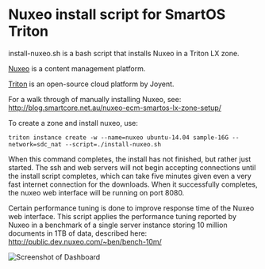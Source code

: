 Nuxeo install script for SmartOS Triton
=================================================

install-nuxeo.sh is a bash script that installs Nuxeo in a Triton LX zone.

[Nuxeo](https://en.wikipedia.org/wiki/Nuxeo) is a content management platform.


[Triton](https://docs.joyent.com/private-cloud) is an open-source cloud platform by Joyent.


For a walk through of manually installing Nuxeo, see:
http://blog.smartcore.net.au/nuxeo-ecm-smartos-lx-zone-setup/

To create a zone and install nuxeo, use:
``` shell
triton instance create -w --name=nuxeo ubuntu-14.04 sample-16G --network=sdc_nat --script=./install-nuxeo.sh
```

When this command completes, the install has not finished, but
rather just started.  The ssh and web servers will not begin
accepting connections until the install script completes, which
can take five minutes given even a very fast internet connection
for the downloads.  When it successfully completes, the nuxeo
web interface will be running on port 8080.

Certain performance tuning is done to improve response time of
the Nuxeo web interface.  This script applies the performance
tuning reported by Nuxeo in a benchmark of a single server
instance storing 10 million documents in 1TB of data, described
here: http://public.dev.nuxeo.com/~ben/bench-10m/

![Screenshot of Dashboard](/../screenshots/nuxeo-screenshot.gif?raw=true "Screenshot of Dashboard")
